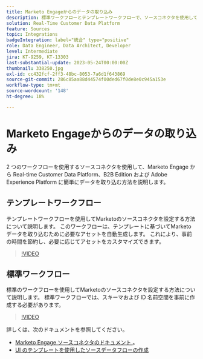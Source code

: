 ```yaml
---
title: Marketo Engageからのデータの取り込み
description: 標準ワークフローとテンプレートワークフローで、ソースコネクタを使用してMarketo Engageからデータを取り込む方法を説明します。
solution: Real-Time Customer Data Platform
feature: Sources
topic: Integrations
badgeIntegration: label="統合" type="positive"
role: Data Engineer, Data Architect, Developer
level: Intermediate
jira: KT-9259, KT-13303
last-substantial-update: 2023-05-24T00:00:00Z
thumbnail: 338250.jpg
exl-id: cc432fcf-2ff3-48bc-8053-7a6d1f643869
source-git-commit: 286c85aa88d44574f00ded67f0de8e0c945a153e
workflow-type: tm+mt
source-wordcount: '148'
ht-degree: 18%

---
```


# Marketo Engageからのデータの取り込み

2 つのワークフローを使用するソースコネクタを使用して、Marketo Engage から Real-time Customer Data Platform、B2B Edition および Adobe Experience Platform に簡単にデータを取り込む方法を説明します。

## テンプレートワークフロー

テンプレートワークフローを使用してMarketoのソースコネクタを設定する方法について説明します。 このワークフローは、テンプレートに基づいてMarketo データを取り込むために必要なアセットを自動生成します。 これにより、事前の時間を節約し、必要に応じてアセットをカスタマイズできます。

>[!VIDEO](https://video.tv.adobe.com/v/3451861?learn=on&enablevpops&captions=jpn)

## 標準ワークフロー

標準のワークフローを使用してMarketoのソースコネクタを設定する方法について説明します。 標準ワークフローでは、スキーマおよび ID 名前空間を事前に作成する必要があります。

>[!VIDEO](https://video.tv.adobe.com/v/3452902?learn=on&enablevpops&captions=jpn)

詳しくは、次のドキュメントを参照してください。
* [Marketo Engage ソースコネクタのドキュメント ](https://experienceleague.adobe.com/docs/experience-platform/sources/connectors/adobe-applications/marketo/marketo.html?lang=ja)。
* [UI のテンプレートを使用したソースデータフローの作成 ](https://experienceleague.adobe.com/docs/experience-platform/sources/ui-tutorials/templates.html?lang=ja#)
